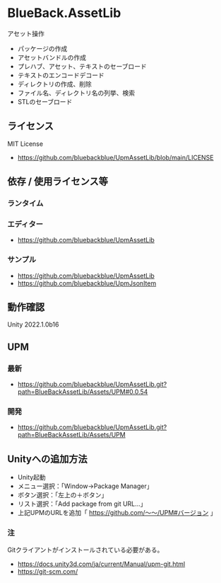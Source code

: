 # BlueBack.AssetLib
アセット操作
* パッケージの作成
* アセットバンドルの作成
* プレハブ、アセット、テキストのセーブロード
* テキストのエンコードデコード
* ディレクトリの作成、削除
* ファイル名、ディレクトリ名の列挙、検索
* STLのセーブロード

## ライセンス
MIT License
* https://github.com/bluebackblue/UpmAssetLib/blob/main/LICENSE

## 依存 / 使用ライセンス等
### ランタイム
### エディター
* https://github.com/bluebackblue/UpmAssetLib
### サンプル
* https://github.com/bluebackblue/UpmAssetLib
* https://github.com/bluebackblue/UpmJsonItem

## 動作確認
Unity 2022.1.0b16

## UPM
### 最新
* https://github.com/bluebackblue/UpmAssetLib.git?path=BlueBackAssetLib/Assets/UPM#0.0.54
### 開発
* https://github.com/bluebackblue/UpmAssetLib.git?path=BlueBackAssetLib/Assets/UPM

## Unityへの追加方法
* Unity起動
* メニュー選択：「Window->Package Manager」
* ボタン選択：「左上の＋ボタン」
* リスト選択：「Add package from git URL...」
* 上記UPMのURLを追加「 https://github.com/～～/UPM#バージョン 」
### 注
Gitクライアントがインストールされている必要がある。
* https://docs.unity3d.com/ja/current/Manual/upm-git.html
* https://git-scm.com/


